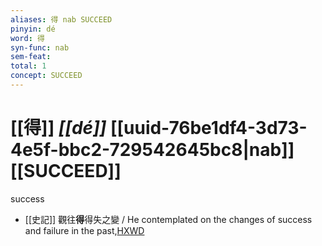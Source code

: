 ```yaml
---
aliases: 得 nab SUCCEED
pinyin: dé
word: 得
syn-func: nab
sem-feat: 
total: 1
concept: SUCCEED 
---
```

# [[得]] *[[dé]]*  [[uuid-76be1df4-3d73-4e5f-bbc2-729542645bc8|nab]] [[SUCCEED]]
success
 - [[史記]] 觀往**得**得失之變
                     / He contemplated on the changes of success and failure in the past,[HXWD](https://hxwd.org/textview.html?location=KR2a0001_tls_063-14a.16)